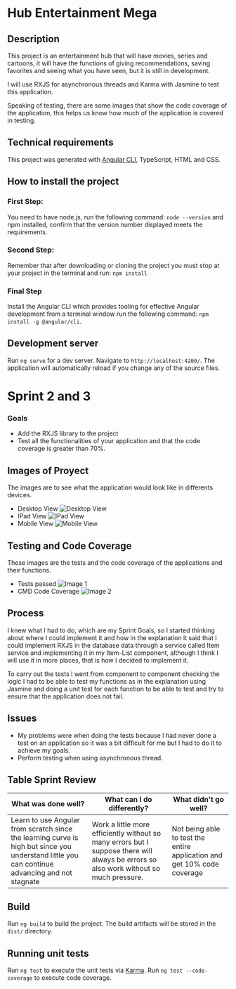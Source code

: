 # Hub Entertainment Mega


## Description

This project is an entertainment hub that will have movies, series and cartoons, it will have the functions of giving recommendations, saving favorites and seeing what you have seen, but it is still in development.

I will use RXJS for asynchronous threads and Karma with Jasmine to test this application.

Speaking of testing, there are some images that show the code coverage of the application, this helps us know how much of the application is covered in testing.

## Technical requirements

This project was generated with [Angular CLI](https://github.com/angular/angular-cli), TypeScript, HTML and CSS.

## How to install the project

### First Step: 

You need to have node.js, run the following command: `node --version` and npm installed, confirm that the version number displayed meets the requirements.

### Second Step: 
Remember that after downloading or cloning the project you must stop at your project in the terminal and run: `npm install`

### Final Step 

Install the Angular CLI which provides tooling for effective Angular development from a terminal window run the following command: `npm install -g @angular/cli`.

## Development server

Run `ng serve` for a dev server. Navigate to `http://localhost:4200/`. The application will automatically reload if you change any of the source files.

# Sprint 2 and 3

### Goals

- Add the RXJS library to the project
- Test all the functionalities of your application and that the code coverage is greater than 70%.

## Images of Proyect

The images are to see what the application would look like in differents devices.

- Desktop View
![Desktop View](/public/image_2.png)
- IPad View
![IPad View](/public/image_1.png)
- Mobile View
![Mobile View](/public/image_3.png)

## Testing and Code Coverage

These images are the tests and the code coverage of the applications and their functions.

- Tests passed
![Image 1](/public/image_4.png)
- CMD Code Coverage
![Image 2](/public/image_5.png)

## Process

I knew what I had to do, which are my Sprint Goals, so I started thinking about where I could implement it and how in the explanation it said that I could implement RXJS in the database data through a service called Item service and implementing it in my Item-List component, although I think I will use it in more places, that is how I decided to implement it.

To carry out the tests I went from component to component checking the logic I had to be able to test my functions as in the explanation using Jasmine and doing a unit test for each function to be able to test and try to ensure that the application does not fail.

## Issues

- My problems were when doing the tests because I had never done a test on an application so it was a bit difficult for me but I had to do it to achieve my goals.
- Perform testing when using asynchronous thread.

## Table Sprint Review

| What was done well? | What can I do differently? | What didn't go well? |
------------------|----------------------------|-----------------------
| Learn to use Angular from scratch since the learning curve is high but since you understand little you can continue advancing and not stagnate | Work a little more efficiently without so many errors but I suppose there will always be errors so also work without so much pressure. | Not being able to test the entire application and get 10% code coverage |

## Build

Run `ng build` to build the project. The build artifacts will be stored in the `dist/` directory.

## Running unit tests

Run `ng test` to execute the unit tests via [Karma](https://karma-runner.github.io).
Run `ng test --code-coverage` to execute code coverage.
